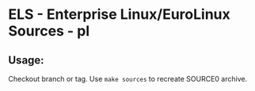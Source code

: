 # ELS - Enterprise Linux/EuroLinux Sources - pl
 
## Usage:
  Checkout branch or tag. Use `make sources` to recreate  SOURCE0 archive.
